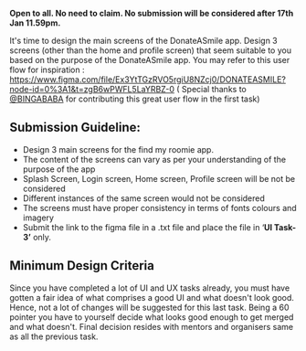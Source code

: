 **Open to all. No need to claim. No submission will be considered after 17th Jan 11.59pm.**

It's time to design the main screens of the DonateASmile app. 
Design 3 screens (other than the home and profile screen) that seem suitable to you based on the purpose of the DonateASmile app. You may refer to this user flow for inspiration : 
https://www.figma.com/file/Ex3YtTGzRVO5rgiU8NZcj0/DONATEASMILE?node-id=0%3A1&t=zgB6wPWFL5LaYRBZ-0
( Special thanks to [@BINGABABA](https://github.com/BINGABABA) for contributing this great user flow in the first task)

## Submission Guideline:

- Design 3 main screens for the find my roomie app.
- The content of the screens can vary as per your understanding of the purpose of the app
- Splash Screen, Login screen, Home screen, Profile screen will be not be considered
- Different instances of the same screen would not be considered
- The screens must have proper consistency in terms of fonts colours and imagery
- Submit the link to the figma file in a .txt file and place the file in ‘**UI Task- 3’** only.

## Minimum Design Criteria

Since you have completed a lot of UI and UX tasks already, you must have gotten a fair idea of what comprises a good UI and what doesn't look good. Hence, not a lot of changes will be suggested for this last task. Being a 60 pointer you have to yourself decide what looks good enough to get merged and what doesn't. Final decision resides with mentors and organisers same as all the previous task. 